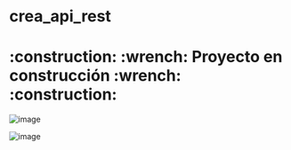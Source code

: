 # crea_api_rest
 </h1> 
<h1>:construction: :wrench: Proyecto en construcción :wrench: :construction:</h1>


![image](https://github.com/Galbickus/crea_api_rest/assets/135274833/032f4db3-2562-4791-95b7-4cfdcf903469)

![image](https://github.com/Galbickus/crea_api_rest/assets/135274833/4ed0d6ec-4d10-416e-96e7-cff431421849)
